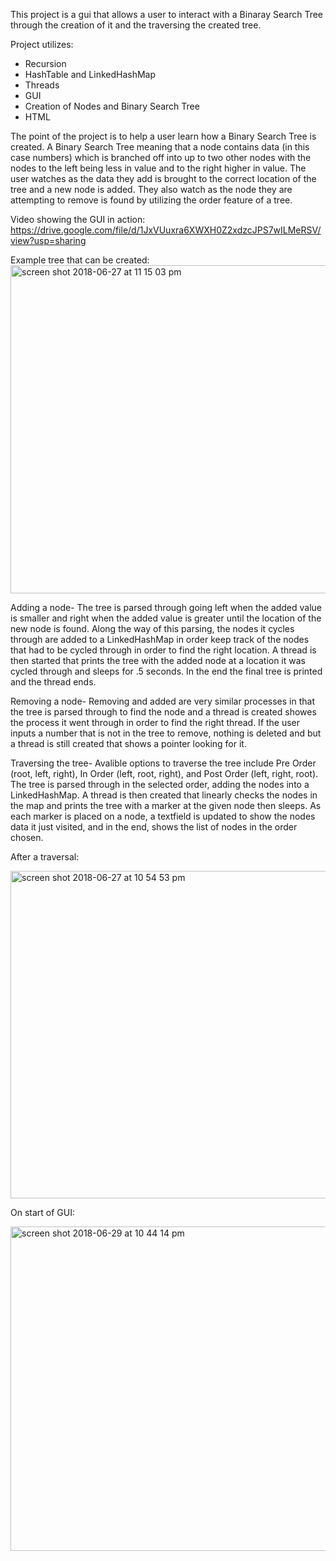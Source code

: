 
This project is a gui that allows a user to interact with a Binaray Search Tree through the creation of it and the traversing the created tree.

Project utilizes:
- Recursion
- HashTable and LinkedHashMap
- Threads 
- GUI
- Creation of Nodes and Binary Search Tree
- HTML

The point of the project is to help a user learn how a Binary Search Tree is created.  A Binary Search Tree meaning that a node contains data (in this case numbers) which is branched off into up to two other nodes with the nodes to the left being less in value and to the right higher in value.  The user watches as the data they add is brought to the correct location of the tree and a new node is added.  They also watch as the node they are attempting to remove is found by utilizing the order feature of a tree.  

Video showing the GUI in action:
https://drive.google.com/file/d/1JxVUuxra6XWXH0Z2xdzcJPS7wILMeRSV/view?usp=sharing

Example tree that can be created:
<img width="525" alt="screen shot 2018-06-27 at 11 15 03 pm" src="https://user-images.githubusercontent.com/36249204/42011140-202c1a02-7a60-11e8-9f14-f78260a0accf.png">

Adding a node-
The tree is parsed through going left when the added value is smaller and right when the added value is greater until the location of the new node is found.  Along the way of this parsing, the nodes it cycles through are added to a LinkedHashMap in order keep track of the nodes that had to be cycled through in order to find the right location.  A thread is then started that prints the tree with the added node at a location it was cycled through and sleeps for .5 seconds.  In the end the final tree is printed and the thread ends.

Removing a node-
Removing and added are very similar processes in that the tree is parsed through to find the node and a thread is created showes the process it went through in order to find the right thread.  If the user inputs a number that is not in the tree to remove, nothing is deleted and but a thread is still created that shows a pointer looking for it.

Traversing the tree-
Avalible options to traverse the tree include Pre Order (root, left, right), In Order (left, root, right), and Post Order (left, right, root).  The tree is parsed through in the selected order, adding the nodes into a LinkedHashMap.  A thread is then created that linearly checks the nodes in the map and prints the tree with a marker at the given node then sleeps.  As each marker is placed on a node, a textfield is updated to show the nodes data it just visited, and in the end, shows the list of nodes in the order chosen.

After a traversal:

<img width="524" alt="screen shot 2018-06-27 at 10 54 53 pm" src="https://user-images.githubusercontent.com/36249204/42010724-0c09f370-7a5e-11e8-8ca2-6720822deb60.png">

On start of GUI:

<img width="519" alt="screen shot 2018-06-29 at 10 44 14 pm" src="https://user-images.githubusercontent.com/36249204/42120727-2bb469bc-7bee-11e8-89f2-26f8c6cd794b.png">

